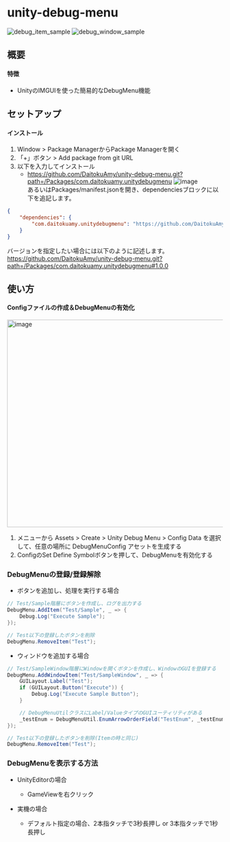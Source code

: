 # unity-debug-menu
![debug_item_sample](https://github.com/DaitokuAmy/unity-debug-menu/assets/6957962/9b614cdc-27d8-4f89-8f18-901e9cd6d105)
![debug_window_sample](https://github.com/DaitokuAmy/unity-debug-menu/assets/6957962/a380bc37-e4cf-4f1b-a96e-f20c075add74)

## 概要
#### 特徴
* UnityのIMGUIを使った簡易的なDebugMenu機能
## セットアップ
#### インストール
1. Window > Package ManagerからPackage Managerを開く
2. 「+」ボタン > Add package from git URL
3. 以下を入力してインストール
   * https://github.com/DaitokuAmy/unity-debug-menu.git?path=/Packages/com.daitokuamy.unitydebugmenu
   ![image](https://user-images.githubusercontent.com/6957962/209446846-c9b35922-d8cb-4ba3-961b-52a81515c808.png)  
あるいはPackages/manifest.jsonを開き、dependenciesブロックに以下を追記します。
```json
{
    "dependencies": {
        "com.daitokuamy.unitydebugmenu": "https://github.com/DaitokuAmy/unity-debug-menu.git?path=/Packages/com.daitokuamy.unitydebugmenu"
    }
}
```
バージョンを指定したい場合には以下のように記述します。  
https://github.com/DaitokuAmy/unity-debug-menu.git?path=/Packages/com.daitokuamy.unitydebugmenu#1.0.0

## 使い方
#### Configファイルの作成＆DebugMenuの有効化
<img width="508" height="484" alt="image" src="https://github.com/user-attachments/assets/f29ff58f-1755-43c8-853f-19f9e51ebac0" />

1. メニューから Assets > Create > Unity Debug Menu > Config Data を選択して、任意の場所に DebugMenuConfig アセットを生成する
2. ConfigのSet Define Symbolボタンを押して、DebugMenuを有効化する

### DebugMenuの登録/登録解除
* ボタンを追加し、処理を実行する場合
```csharp
// Test/Sample階層にボタンを作成し、ログを出力する
DebugMenu.AddItem("Test/Sample", _ => {
    Debug.Log("Execute Sample");
});

// Test以下の登録したボタンを削除
DebugMenu.RemoveItem("Test");
```

* ウィンドウを追加する場合
```csharp
// Test/SampleWindow階層にWindowを開くボタンを作成し、WindowのGUIを登録する
DebugMenu.AddWindowItem("Test/SampleWindow", _ => {
    GUILayout.Label("Test");
    if (GUILayout.Button("Execute")) {
        Debug.Log("Execute Sample Button");
    }

    // DebugMenuUtilクラスにLabel/ValueタイプのGUIユーティリティがある
    _testEnum = DebugMenuUtil.EnumArrowOrderField("TestEnum", _testEnum);
});

// Test以下の登録したボタンを削除(Itemの時と同じ)
DebugMenu.RemoveItem("Test");
```

### DebugMenuを表示する方法
* UnityEditorの場合
  - GameViewを右クリック

* 実機の場合
  - デフォルト指定の場合、2本指タッチで3秒長押し or 3本指タッチで1秒長押し
